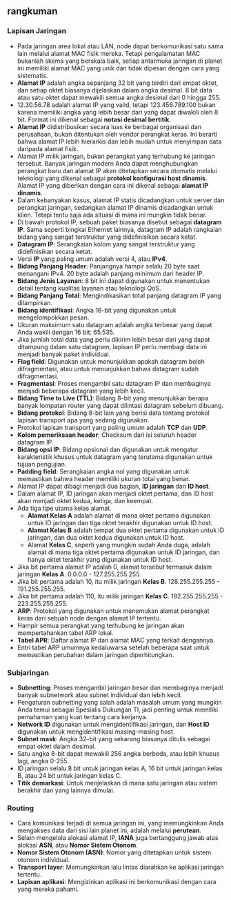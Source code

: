 ## rangkuman

### Lapisan Jaringan

* Pada jaringan area lokal atau LAN, node dapat berkomunikasi satu sama lain melalui alamat MAC fisik mereka. Tetapi pengalamatan MAC bukanlah skema yang berskala baik, setiap antarmuka jaringan di planet ini memiliki alamat MAC yang unik dan tidak dipesan dengan cara yang sistematis.
* **Alamat IP** adalah angka sepanjang 32 bit yang terdiri dari empat oktet, dan setiap oktet biasanya dijelaskan dalam angka desimal. 8 bit data atau satu oktet dapat mewakili semua angka desimal dari 0 hingga 255.
* 12.30.56.78 adalah alamat IP yang valid, tetapi 123.456.789.100 bukan karena memiliki angka yang lebih besar dari yang dapat diwakili oleh 8 bit. Format ini dikenal sebagai **notasi desimal bertitik**.
* **Alamat IP** didistribusikan secara luas ke berbagai organisasi dan perusahaan, bukan ditentukan oleh vendor perangkat keras. Ini berarti bahwa alamat IP lebih hierarkis dan lebih mudah untuk menyimpan data daripada alamat fisik.
* Alamat IP milik jaringan, bukan perangkat yang terhubung ke jaringan tersebut.
Banyak jaringan modern Anda dapat menghubungkan perangkat baru dan alamat IP akan ditetapkan secara otomatis melalui teknologi yang dikenal sebagai **protokol konfigurasi host dinamis**. Alamat IP yang diberikan dengan cara ini dikenal sebagai **alamat IP dinamis**.
* Dalam kebanyakan kasus, alamat IP statis dicadangkan untuk server dan perangkat jaringan, sedangkan alamat IP dinamis dicadangkan untuk klien. Tetapi tentu saja ada situasi di mana ini mungkin tidak benar.
* Di bawah protokol IP, sebuah paket biasanya disebut sebagai **datagram IP**. Sama seperti bingkai Ethernet lainnya, datagram IP adalah rangkaian bidang yang sangat terstruktur yang didefinisikan secara ketat.
* **Datagram IP**: Serangkaian kolom yang sangat terstruktur yang didefinisikan secara ketat.
* Versi **IP** yang paling umum adalah versi 4, atau **IPv4**.
* **Bidang Panjang Header**: Panjangnya hampir selalu 20 byte saat menangani IPv4. 20 byte adalah panjang minimum dari header IP.
* **Bidang Jenis Layanan**: 8 bit ini dapat digunakan untuk menentukan detail tentang kualitas layanan atau teknologi QoS.
* **Bidang Panjang Total**: Mengindikasikan total panjang datagram IP yang dilampirkan.
* **Bidang identifikasi**: Angka 16-bit yang digunakan untuk mengelompokkan pesan.
* Ukuran maksimum satu datagram adalah angka terbesar yang dapat Anda wakili dengan 16 bit: 65.535.
* Jika jumlah total data yang perlu dikirim lebih besar dari yang dapat ditampung dalam satu datagram, lapisan IP perlu membagi data ini menjadi banyak paket individual.
* **Flag field**: Digunakan untuk menunjukkan apakah datagram boleh difragmentasi, atau untuk menunjukkan bahwa datagram sudah difragmentasi.
* **Fragmentasi**: Proses mengambil satu datagram IP dan membaginya menjadi beberapa datagram yang lebih kecil.
* **Bidang Time to Live (TTL)**: Bidang 8-bit yang menunjukkan berapa banyak lompatan router yang dapat dilintasi datagram sebelum dibuang.
* **Bidang protokol**: Bidang 8-bit lain yang berisi data tentang protokol lapisan transport apa yang sedang digunakan.
* Protokol lapisan transport yang paling umum adalah **TCP** dan **UDP**.
* **Kolom pemeriksaan header**: Checksum dari isi seluruh header datagram IP.
* **Bidang opsi IP**: Bidang opsional dan digunakan untuk mengatur karakteristik khusus untuk datagram yang terutama digunakan untuk tujuan pengujian.
* **Padding field**: Serangkaian angka nol yang digunakan untuk memastikan bahwa header memiliki ukuran total yang benar.
* Alamat IP dapat dibagi menjadi dua bagian, **ID jaringan** dan **ID host**.
* Dalam alamat IP, ID jaringan akan menjadi oktet pertama, dan ID host akan menjadi oktet kedua, ketiga, dan keempat.
* Ada tiga tipe utama kelas alamat.
   * **Alamat Kelas A** adalah alamat di mana oktet pertama digunakan untuk ID jaringan dan tiga oktet terakhir digunakan untuk ID host.
   * **Alamat Kelas B** adalah tempat dua oktet pertama digunakan untuk ID jaringan, dan dua oktet kedua digunakan untuk ID host.
   * Alamat **Kelas C**, seperti yang mungkin sudah Anda duga, adalah alamat di mana tiga oktet pertama digunakan untuk ID jaringan, dan hanya oktet terakhir yang digunakan untuk ID host.
* Jika bit pertama alamat IP adalah 0, alamat tersebut termasuk dalam jaringan **Kelas A**. 0.0.0.0 - 127.255.255.255.
* Jika bit pertama adalah 10, itu milik jaringan **Kelas B**. 128.255.255.255 - 191.255.255.255.
* Jika bit pertama adalah 110, itu milik jaringan **Kelas C**. 192.255.255.255 - 223.255.255.255.
* **ARP**: Protokol yang digunakan untuk menemukan alamat perangkat keras dari sebuah node dengan alamat IP tertentu.
* Hampir semua perangkat yang terhubung ke jaringan akan mempertahankan tabel ARP lokal.
* **Tabel APR**: Daftar alamat IP dan alamat MAC yang terkait dengannya.
* Entri tabel ARP umumnya kedaluwarsa setelah beberapa saat untuk memastikan perubahan dalam jaringan diperhitungkan.

### Subjaringan

* **Subnetting**: Proses mengambil jaringan besar dan membaginya menjadi banyak subnetwork atau subnet individual dan lebih kecil.
* Pengaturan subnetting yang salah adalah masalah umum yang mungkin Anda temui sebagai Spesialis Dukungan TI, jadi penting untuk memiliki pemahaman yang kuat tentang cara kerjanya.
* **Network ID** digunakan untuk mengidentifikasi jaringan, dan **Host ID** digunakan untuk mengidentifikasi masing-masing host.
* **Subnet mask**: Angka 32-bit yang sekarang biasanya ditulis sebagai empat oktet dalam desimal.
* Satu angka 8-bit dapat mewakili 256 angka berbeda, atau lebih khusus lagi, angka 0-255.
* ID jaringan selalu 8 bit untuk jaringan kelas A, 16 bit untuk jaringan kelas B, atau 24 bit untuk jaringan kelas C.
* **Titik demarkasi**: Untuk menjelaskan di mana satu jaringan atau sistem berakhir dan yang lainnya dimulai.

### Routing

* Cara komunikasi terjadi di semua jaringan ini, yang memungkinkan Anda mengakses data dari sisi lain planet ini, adalah melalui **perutean**.
* Selain mengelola alokasi alamat IP, **IANA** juga bertanggung jawab atas alokasi **ASN**, atau **Nomor Sistem Otonom**.
* **Nomor Sistem Otonom (ASN)**: Nomor yang ditetapkan untuk sistem otonom individual.
* **Transport layer**: Memungkinkan lalu lintas diarahkan ke aplikasi jaringan tertentu.
* **Lapisan aplikasi**: Mengizinkan aplikasi ini berkomunikasi dengan cara yang mereka pahami.
